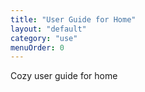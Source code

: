 ```yaml
---
title: "User Guide for Home"
layout: "default"
category: "use"
menuOrder: 0
---
```


Cozy user guide for home
